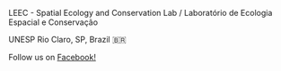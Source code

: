 LEEC - Spatial Ecology and Conservation Lab / Laboratório de Ecologia Espacial e Conservação

UNESP Rio Claro, SP, Brazil <span>&#x1f1e7;&#x1f1f7;</span>

Follow us on [Facebook!](https://www.facebook.com/leec.unesp)
